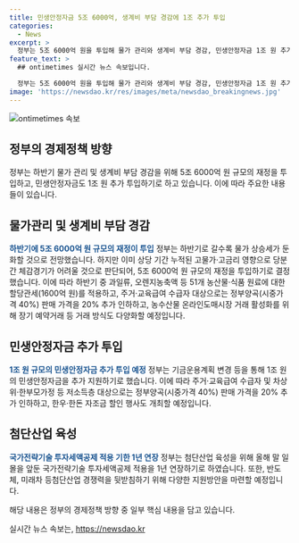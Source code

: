 ```yaml
---
title: 민생안정자금 5조 6000억, 생계비 부담 경감에 1조 추가 투입
categories:
  - News
excerpt: >
  정부는 5조 6000억 원을 투입해 물가 관리와 생계비 부담 경감, 민생안정자금 1조 원 추가 지원, 첨단산업 육성 등의 경제정책을 발표했다. 경제성장률 전망치를 2.6%로 상향 조정하고, 수출 회복세를 고려한 경상수지 예상치 역시 630억 달러로 수정 전망했다. 이에 따라 물가 상승세가 둔화될 것으로 전망되지만, 현재 고물가·고금리 영향으로 이들에 부담이 예상되므로 관련 지원책을 마련했다. 총 51개 농산물·식품 원료에 대한 할당관세 적용, 주거·교육급여 및 저소득층 대상으로 다양한 혜택과 지원책이 소개되었다. 또한, 첨단산업 육성을 위해 임시투자세액공제 적용 기한 1년 연장, 전기차 보조금 지원 대상 확대 등이 추진될 예정이며, 부동산 경기침체 투·융자 15조 원 확대, 상속세 최대주주 할증 폐지, 벤처기업 증가 및 자본시장 활성화 등 다양한 정책이 담겼다.
feature_text: >
  ## ontimetimes 실시간 뉴스 속보입니다.

  정부는 5조 6000억 원을 투입해 물가 관리와 생계비 부담 경감, 민생안정자금 1조 원 추가 지원, 첨단산업 육성 등의 경제정책을 발표했다. 경제성장률 전망치를 2.6%로 상향 조정하고, 수출 회복세를 고려한 경상수지 예상치 역시 630억 달러로 수정 전망했다. 이에 따라 물가 상승세가 둔화될 것으로 전망되지만, 현재 고물가·고금리 영향으로 이들에 부담이 예상되므로 관련 지원책을 마련했다. 총 51개 농산물·식품 원료에 대한 할당관세 적용, 주거·교육급여 및 저소득층 대상으로 다양한 혜택과 지원책이 소개되었다. 또한, 첨단산업 육성을 위해 임시투자세액공제 적용 기한 1년 연장, 전기차 보조금 지원 대상 확대 등이 추진될 예정이며, 부동산 경기침체 투·융자 15조 원 확대, 상속세 최대주주 할증 폐지, 벤처기업 증가 및 자본시장 활성화 등 다양한 정책이 담겼다.
image: 'https://newsdao.kr/res/images/meta/newsdao_breakingnews.jpg'
---
```


<p><img src="https://newsdao.kr/res/images/meta/newsdao_breakingnews.jpg" alt="ontimetimes 속보" /></p>

<h2 data-ke-size="size26">정부의 경제정책 방향</h2>

<p>정부는 하반기 물가 관리 및 생계비 부담 경감을 위해 5조 6000억 원 규모의 재정을 투입하고, 민생안정자금도 1조 원 추가 투입하기로 하고 있습니다. 이에 따라 주요한 내용들이 있습니다.</p>

<h2 data-ke-size="size24">물가관리 및 생계비 부담 경감</h2>

<p><b><span style="color: #1a5490;">하반기에 5조 6000억 원 규모의 재정이 투입</span></b>
정부는 하반기로 갈수록 물가 상승세가 둔화할 것으로 전망했습니다. 하지만 이미 상당 기간 누적된 고물가·고금리 영향으로 당분간 체감경기가 어려울 것으로 판단되어, 5조 6000억 원 규모의 재정을 투입하기로 결정했습니다. 이에 따라 하반기 중 과일류, 오렌지농축액 등 51개 농산물·식품 원료에 대한 할당관세(1600억 원)를 적용하고, 주거·교육급여 수급자 대상으로는 정부양곡(시중가격 40%) 판매 가격을 20% 추가 인하하고, 농수산물 온라인도매시장 거래 활성화를 위해 장기 예약거래 등 거래 방식도 다양화할 예정입니다.</p>

<h2 data-ke-size="size24">민생안정자금 추가 투입</h2>

<p><b><span style="color: #1a5490;">1조 원 규모의 민생안정자금 추가 투입 예정</span></b>
정부는 기금운용계획 변경 등을 통해 1조 원의 민생안정자금을 추가 지원하기로 했습니다. 이에 따라 주거·교육급여 수급자 및 차상위·한부모가정 등 저소득층 대상으로는 정부양곡(시중가격 40%) 판매 가격을 20% 추가 인하하고, 한우·한돈 자조금 할인 행사도 개최할 예정입니다.</p>

<h2 data-ke-size="size24">첨단산업 육성</h2>

<p><b><span style="color: #1a5490;">국가전략기술 투자세액공제 적용 기한 1년 연장</span></b>
정부는 첨단산업 육성을 위해 올해 말 일몰을 앞둔 국가전략기술 투자세액공제 적용을 1년 연장하기로 하였습니다. 또한, 반도체, 미래차 등첨단산업 경쟁력을 뒷받침하기 위해 다양한 지원방안을 마련할 예정입니다.</p>

<p>해당 내용은 정부의 경제정책 방향 중 일부 핵심 내용을 담고 있습니다.</p>
실시간 뉴스 속보는, <a href="https://newsdao.kr" rel="dofollow">https://newsdao.kr</a>


